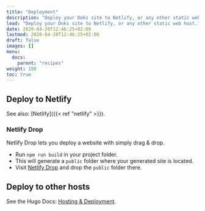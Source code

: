```yaml
---
title: "Deployment"
description: "Deploy your Doks site to Netlify, or any other static web host."
lead: "Deploy your Doks site to Netlify, or any other static web host."
date: 2020-04-20T12:46:25+02:00
lastmod: 2020-04-20T12:46:25+02:00
draft: false
images: []
menu: 
  docs:
    parent: "recipes"
weight: 180
toc: true
---
```




## Deploy to Netlify

See also: [Netlify]({{< ref "netlify" >}}).

### Netlify Drop

Netlify Drop lets you deploy a website with simply drag & drop.

- Run `npm run build` in your project folder.
- This will generate a `public` folder where your generated site is located.
- Visit [Netlify Drop](https://app.netlify.com/drop) and drop the `public` folder there.

## Deploy to other hosts

See the Hugo Docs: [Hosting & Deployment](https://gohugo.io/hosting-and-deployment/).
